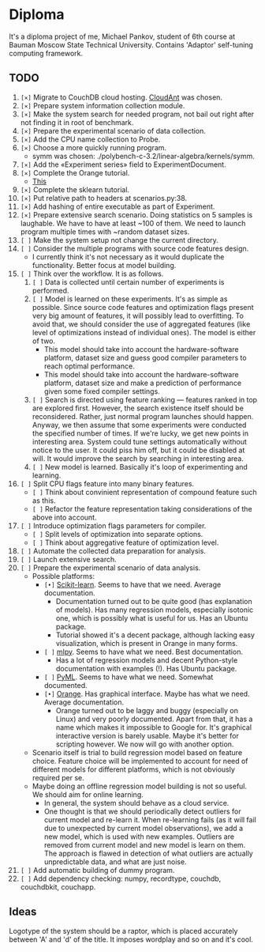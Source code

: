 # Diploma #

It's a diploma project of me, Michael Pankov, student of 6th course at Bauman Moscow State Technical University.
Contains 'Adaptor' self-tuning computing framework.

## TODO ##

1. `[×]` Migrate to CouchDB cloud hosting. [CloudAnt](https://cloudant.com/) was chosen.
1. `[×]` Prepare system information collection module.
1. `[×]` Make the system search for needed program, not bail out right after not finding it in root of benchmark.
1. `[×]` Prepare the experimental scenario of data collection.
1. `[×]` Add the CPU name collection to Probe.
1. `[×]` Choose a more quickly running program.
	* symm was chosen: ./polybench-c-3.2/linear-algebra/kernels/symm.
1. `[×]` Add the «Experiment series» field to ExperimentDocument.
1. `[×]` Complete the Orange tutorial.
	* [This](http://wiki.sdakak.com/ml:getting-started-with-orange)
1. `[×]` Complete the sklearn tutorial.
1. `[×]` Put relative path to headers at scenarios.py:38.
1. `[×]` Add hashing of entire executable as part of Experiment.
1. `[×]` Prepare extensive search scenario. Doing statistics on 5 samples is laughable. We have to have at least ~100 of them. We need to launch program multiple times with ~random dataset sizes.
1. `[ ]` Make the system setup not change the current directory.
1. `[ ]` Consider the multiple programs with source code features design.
	* I currently think it's not necessary as it would duplicate the functionality. Better focus at model building.
1. `[ ]` Think over the workflow. It is as follows.
	1. `[ ]` Data is collected until certain number of experiments is performed.
	1. `[ ]` Model is learned on these experiments. It's as simple as possible. Since source code features and optimization flags present very big amount of features, it will possibly lead to overfitting. To avoid that, we should consider the use of aggregated features (like level of optimizations instead of individual ones). The model is either of two.
		* This model should take into account the hardware-software platform, dataset size and guess good compiler parameters to reach optimal performance.
		* This model should take into account the hardware-software platform, dataset size and make a prediction of performance given some fixed compiler settings.
	1. `[ ]` Search is directed using feature ranking — features ranked in top are explored first. However, the search existence itself should be reconsidered. Rather, just normal program launches should happen. Anyway, we then assume that some experiments were conducted the specified number of times. If we're lucky, we get new points in interesting area. System could tune settings automatically without notice to the user. It could piss him off, but it could be disabled at will. It would improve the search by searching in interesting area.
	1. `[ ]` New model is learned. Basically it's loop of experimenting and learning.
1. `[ ]` Split CPU flags feature into many binary features.
	* `[ ]` Think about convinient representation of compound feature such as this.
	* `[ ]` Refactor the feature representation taking considerations of the above into account.
1. `[ ]` Introduce optimization flags parameters for compiler. 
	* `[ ]` Split levels of optimization into separate options.
	* `[ ]` Think about aggregative feature of optimization level.
1. `[ ]` Automate the collected data preparation for analysis.
1. `[ ]` Launch extensive search.
1. `[ ]` Prepare the experimental scenario of data analysis.
	* Possible platforms:
		* `[•]` [Scikit-learn](http://scikit-learn.org/stable/#). Seems to have that we need. Average documentation.
			* Documentation turned out to be quite good (has explanation of models). Has many regression models, especially isotonic one, which is possibly what is useful for us. Has an Ubuntu package.
			* Tutorial showed it's a decent package, although lacking easy visualization, which is present in Orange in many forms.
		* `[ ]` [mlpy](http://mlpy.sourceforge.net/). Seems to have what we need. Best documentation.
			* Has a lot of regression models and decent Python-style documentation with examples (!). Has Ubuntu package.
		* `[ ]` [PyML](http://pyml.sourceforge.net/). Seems to have what we need. Somewhat documented.
		* `[•]` [Orange](http://orange.biolab.si/). Has graphical interface. Maybe has what we need. Average documentation.
			* Orange turned out to be laggy and buggy (especially on Linux) and very poorly documented. Apart from that, it has a name which makes it impossible to Google for. It's graphical interactive version is barely usable. Maybe it's better for scripting however. We now will go with another option.
	* Scenario itself is trial to build regression model based on feature choice. Feature choice will be implemented to account for need of different models for different platforms, which is not obviously required per se.
	* Maybe doing an offline regression model building is not so useful. We should aim for online learning.
		* In general, the system should behave as a cloud service.
		* One thought is that we should periodically detect outliers for current model and re-learn it. When re-learning fails (as it will fail due to unexpected by current model observations), we add a new model, which is used with new examples. Outliers are removed from current model and new model is learn on them. The approach is flawed in detection of what outliers are actually unpredictable data, and what are just noise.
1. `[ ]` Add automatic building of dummy program.
1. `[ ]` Add dependency checking: numpy, recordtype, couchdb, couchdbkit, couchapp.

## Ideas ##

Logotype of the system should be a raptor, which is placed accurately between 'A' and 'd' of the title. It imposes wordplay and so on and it's cool.